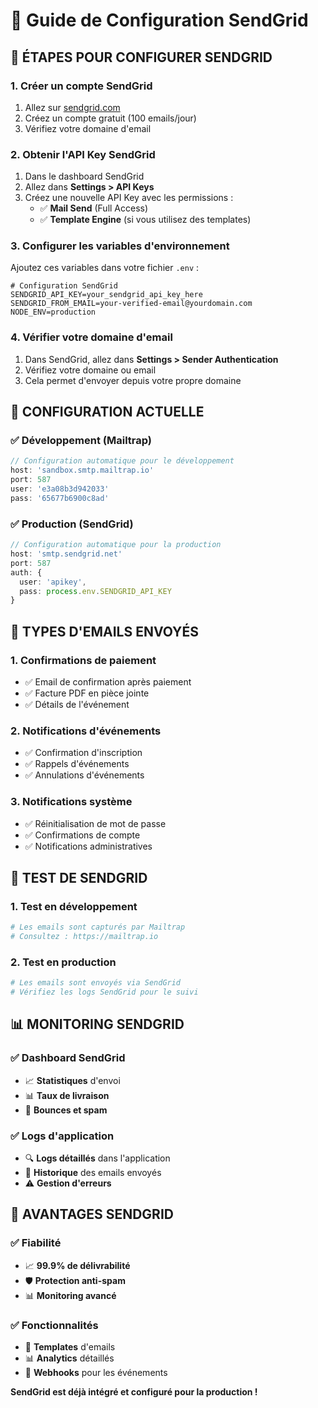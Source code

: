 # 📧 Guide de Configuration SendGrid

## 🚀 **ÉTAPES POUR CONFIGURER SENDGRID**

### 1. **Créer un compte SendGrid**
1. Allez sur [sendgrid.com](https://sendgrid.com)
2. Créez un compte gratuit (100 emails/jour)
3. Vérifiez votre domaine d'email

### 2. **Obtenir l'API Key SendGrid**
1. Dans le dashboard SendGrid
2. Allez dans **Settings > API Keys**
3. Créez une nouvelle API Key avec les permissions :
   - ✅ **Mail Send** (Full Access)
   - ✅ **Template Engine** (si vous utilisez des templates)

### 3. **Configurer les variables d'environnement**

Ajoutez ces variables dans votre fichier `.env` :

```env
# Configuration SendGrid
SENDGRID_API_KEY=your_sendgrid_api_key_here
SENDGRID_FROM_EMAIL=your-verified-email@yourdomain.com
NODE_ENV=production
```

### 4. **Vérifier votre domaine d'email**
1. Dans SendGrid, allez dans **Settings > Sender Authentication**
2. Vérifiez votre domaine ou email
3. Cela permet d'envoyer depuis votre propre domaine

## 🔧 **CONFIGURATION ACTUELLE**

### ✅ **Développement (Mailtrap)**
```typescript
// Configuration automatique pour le développement
host: 'sandbox.smtp.mailtrap.io'
port: 587
user: 'e3a08b3d942033'
pass: '65677b6900c8ad'
```

### ✅ **Production (SendGrid)**
```typescript
// Configuration automatique pour la production
host: 'smtp.sendgrid.net'
port: 587
auth: {
  user: 'apikey',
  pass: process.env.SENDGRID_API_KEY
}
```

## 📧 **TYPES D'EMAILS ENVOYÉS**

### 1. **Confirmations de paiement**
- ✅ Email de confirmation après paiement
- ✅ Facture PDF en pièce jointe
- ✅ Détails de l'événement

### 2. **Notifications d'événements**
- ✅ Confirmation d'inscription
- ✅ Rappels d'événements
- ✅ Annulations d'événements

### 3. **Notifications système**
- ✅ Réinitialisation de mot de passe
- ✅ Confirmations de compte
- ✅ Notifications administratives

## 🧪 **TEST DE SENDGRID**

### 1. **Test en développement**
```bash
# Les emails sont capturés par Mailtrap
# Consultez : https://mailtrap.io
```

### 2. **Test en production**
```bash
# Les emails sont envoyés via SendGrid
# Vérifiez les logs SendGrid pour le suivi
```

## 📊 **MONITORING SENDGRID**

### ✅ **Dashboard SendGrid**
- 📈 **Statistiques** d'envoi
- 📊 **Taux de livraison**
- 🚫 **Bounces et spam**

### ✅ **Logs d'application**
- 🔍 **Logs détaillés** dans l'application
- 📧 **Historique** des emails envoyés
- ⚠️ **Gestion d'erreurs**

## 🎯 **AVANTAGES SENDGRID**

### ✅ **Fiabilité**
- 📈 **99.9% de délivrabilité**
- 🛡️ **Protection anti-spam**
- 📊 **Monitoring avancé**

### ✅ **Fonctionnalités**
- 📧 **Templates** d'emails
- 📊 **Analytics** détaillés
- 🔗 **Webhooks** pour les événements

**SendGrid est déjà intégré et configuré pour la production !** 